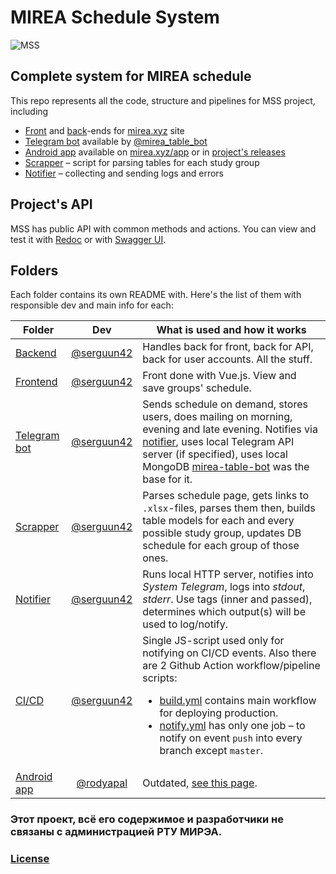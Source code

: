 # MIREA Schedule System

![MSS](https://mirea.xyz/img/logo_wide_transparent.png)

## Complete system for MIREA schedule

This repo represents all the code, structure and pipelines for MSS project, including
* [Front](./frontend) and [back](./backend)-ends for [mirea.xyz](https://mirea.xyz) site
* [Telegram bot](./telegram) available by [@mirea_table_bot](https://t.me/mirea_table_bot)
* [Android app](./app) available on [mirea.xyz/app](https://mirea.xyz/app) or in [project's releases](https://github.com/serguun42/mss/releases)
* [Scrapper](./scrapper) – script for parsing tables for each study group
* [Notifier](./notifier) – collecting and sending logs and errors

## Project's API

MSS has public API with common methods and actions. You can view and test it with [Redoc](https://mirea.xyz/docs/api/redoc.html) or with [Swagger UI](https://mirea.xyz/docs/api/swagger).

## Folders

Each folder contains its own README with. Here's the list of them with responsible dev and main info for each:

| Folder						| Dev											| What is used and how it works
| ----------------------------- | :-------------------------------------------: | -----------------------------
| [Backend](./backend)			| [@serguun42](https://github.com/serguun42)	| Handles back for front, back for API, back for user accounts. All the stuff.
| [Frontend](./frontend)		| [@serguun42](https://github.com/serguun42)	| Front done with Vue.js. View and save groups' schedule.
| [Telegram bot](./telegram)	| [@serguun42](https://github.com/serguun42)	| Sends schedule on demand, stores users, does mailing on morning, evening and late evening. Notifies via [notifier](./notifier), uses local Telegram API server (if specified), uses local MongoDB [mirea-table-bot](https://github.com/serguun42/mirea-table-bot) was the base for it.
| [Scrapper](./scrapper)		| [@serguun42](https://github.com/serguun42)	| Parses schedule page, gets links to `.xlsx`-files, parses them then, builds table models for each and every possible study group, updates DB schedule for each group of those ones.
| [Notifier](./notifier)		| [@serguun42](https://github.com/serguun42)	| Runs local HTTP server, notifies into *System Telegram*, logs into *stdout*, *stderr*. Use tags (inner and passed), determines which output(s) will be used to log/notify.
| [CI/CD](./cicd)				| [@serguun42](https://github.com/serguun42)	| Single JS-script used only for notifying on CI/CD events. Also there are 2 Github Action workflow/pipeline scripts:<br><ul><li>[build.yml](.github/workflows/build.yml) contains main workflow for deploying production.</li><li>[notify.yml](.github/workflows/notify.yml) has only one job – to notify on event `push` into every branch except `master`.</li></ul>
| [Android app](./app)			| [@rodyapal](https://github.com/rodyapal)		| Outdated, [see this page](https://mirea.xyz/app).


### Этот проект, всё его содержимое и разработчики не связаны с администрацией РТУ МИРЭА.
### [License](./LICENSE)
